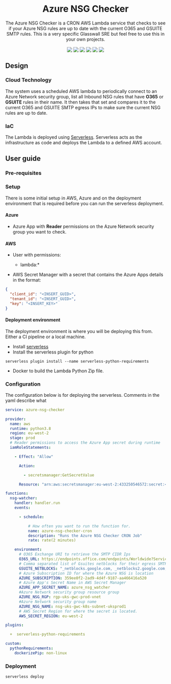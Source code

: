 <div align="center" style="text-align:center">

# Azure NSG Checker

The Azure NSG Checker is a CRON AWS Lambda service that checks to see if your Azure NSG rules are up to date with the current O365 and GSUITE SMTP rules. This is a very specific Glasswall SRE but feel free to use this in your own projects.

<img align="center" src="https://sonarcloud.io/api/project_badges/measure?project=azure_nsg_checker&metric=alert_status">
<img align="center" src="https://sonarcloud.io/api/project_badges/measure?project=azure_nsg_checker&metric=sqale_rating">
<img align="center" src="https://sonarcloud.io/api/project_badges/measure?project=azure_nsg_checker&metric=reliability_rating">
<img align="center" src="https://codecov.io/gh/glasswall-sre/azure_nsg_checker/branch/master/graph/badge.svg">
<img align="center" src="https://img.shields.io/github/license/glasswall-sre/azure_nsg_checker">
<img align="center" src="https://img.shields.io/github/workflow/status/glasswall-sre/azure_nsg_checker/CI">

</div>

## Design 

### Cloud Technology 

The system uses a scheduled AWS lambda to periodically connect to an Azure Network security group, list all Inbound NSG rules that have **O365** or **GSUITE** rules in their name. It then takes that set and compares it to the current O365 and GSUITE SMTP egress IPs to make sure the current NSG rules are up to date.

### IaC

The Lambda is deployed using [Serverless](https://www.serverless.com/framework/docs/). Serverless acts as the infrastructure as code and deploys the Lambda to a defined AWS account.

## User guide

### Pre-requisites

### Setup

There is some initial setup in AWS, Azure and on the deployment environment that is required before you can run the serverless deployment. 

#### Azure 

* Azure App with **Reader** permissions on the Azure Network security group you want to check.

#### AWS 

* User with permissions:
    - lambda:*

* AWS Secret Manager with a secret that contains the Azure Apps details in the format:

``` json
{
  "client_id": "<INSERT_GUID>",
  "tenant_id": "<INSERT_GUID>",
  "key": "<INSERT_KEY>"
}
```

#### Deployment environment 

The deployment environment is where you will be deploying this from. Either a CI pipeline or a local machine.

* Install [serverless](https://www.serverless.com/framework/docs/getting-started/)
* Install the serverless plugin for python

``` 
serverless plugin install --name serverless-python-requirements
```

* Docker to build the Lambda Python Zip file. 

### Configuration

The configuration below is for deploying the serverless. Comments in the yaml describe what 

``` yaml
service: azure-nsg-checker

provider:
  name: aws
  runtime: python3.8
  region: eu-west-2
  stage: prod
  # Reader permissions to access the Azure App secret during runtime
  iamRoleStatements:

    - Effect: "Allow"

      Action:

        - secretsmanager:GetSecretValue

      Resource: "arn:aws:secretsmanager:eu-west-2:433250546572:secret:<SECRET_NAME>"

functions:
  nsg-watcher:
    handler: handler.run
    events:

      - schedule:

          # How often you want to run the function for.
          name: azure-nsg-checker-cron
          description: "Runs the Azure NSG Checker CRON Job"
          rate: rate(2 minutes)

    environment:
      # O365 Exchange URI to retrieve the SMTP CIDR Ips
      O365_URL: https://endpoints.office.com/endpoints/Worldwide?ServiceAreas=Exchange&ClientRequestId=
      # Comma separated list of Gsuites netblocks for their egress SMTP rules
      GSUITE_NETBLOCKS: "_netblocks.google.com, _netblocks2.google.com, _netblocks3.google.com"
      # Azure Subscription ID for where the Azure NSG is location
      AZURE_SUBSCRIPTION: 359ee0f2-2ad9-4d4f-9187-aa466416a520
      # Azure App's Secret Name in AWS Secret Manager
      AZURE_APP_SECRET_NAME: azure_nsg_watcher
      #Azure Network security group resource group
      AZURE_NSG_RGP: rgp-uks-gwc-prod-vnet
      #Azure Network security group name 
      AZURE_NSG_NAME: nsg-uks-gwc-k8s-subnet-uksprod1
      # AWS Secret Region for where the secret is located.
      AWS_SECRET_REGION: eu-west-2

plugins:

  +  serverless-python-requirements

custom:
  pythonRequirements:
    dockerizePip: non-linux
```

### Deployment

``` 
serverless deploy
```
